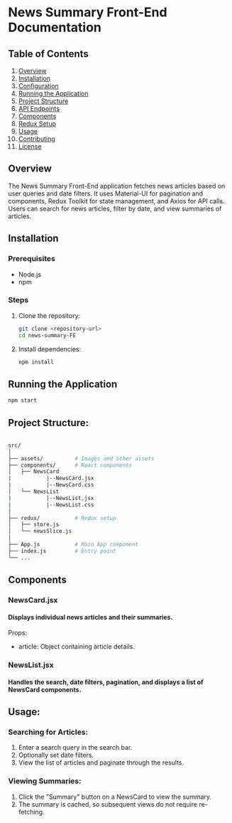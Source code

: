 # News Summary Front-End Documentation

## Table of Contents
1. [Overview](#overview)
2. [Installation](#installation)
3. [Configuration](#configuration)
4. [Running the Application](#running-the-application)
5. [Project Structure](#project-structure)
6. [API Endpoints](#api-endpoints)
7. [Components](#components)
8. [Redux Setup](#redux-setup)
9. [Usage](#usage)
10. [Contributing](#contributing)
11. [License](#license)

## Overview
The News Summary Front-End application fetches news articles based on user queries and date filters. It uses Material-UI for pagination and components, Redux Toolkit for state management, and Axios for API calls. Users can search for news articles, filter by date, and view summaries of articles.

## Installation

### Prerequisites
- Node.js
- npm

### Steps
1. Clone the repository:
    ```sh
    git clone <repository-url>
    cd news-summary-FE
    ```

2. Install dependencies:
    ```sh
    npm install
    ```
## Running the Application

```sh
npm start
```

## Project Structure:

```bash

src/
│
├── assets/          # Images and other assets
├── components/      # React components
│   ├── NewsCard
|           |--NewsCard.jsx
|           |--NewsCard.css
│   └── NewsList
|           |--NewsList.jsx
|           |--NewsList.css
│
├── redux/           # Redux setup
│   ├── store.js
│   └── newsSlice.js
│
├── App.js           # Main App component
├── index.js         # Entry point
└── ...

```

## Components

### NewsCard.jsx
#### Displays individual news articles and their summaries.

Props:
- article: Object containing article details.

### NewsList.jsx
#### Handles the search, date filters, pagination, and displays a list of NewsCard components.

## Usage:
### Searching for Articles:
1) Enter a search query in the search bar.
2) Optionally set date filters.
3) View the list of articles and paginate through the results.

### Viewing Summaries:
1) Click the "Summary" button on a NewsCard to view the summary.
2) The summary is cached, so subsequent views do not require re-fetching.